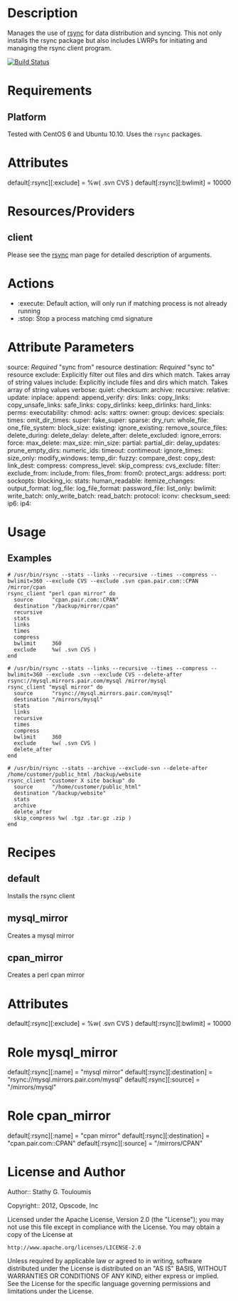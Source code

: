 Description
===========
Manages the use of [rsync](http://http://en.wikipedia.org/wiki/Rsync) for data distribution and syncing. This
not only installs the rsync package but also includes LWRPs for initiating and managing the rsync client
program.

[![Build Status](https://secure.travis-ci.org/stathy/rsync.png)](http://travis-ci.org/stathy/rsync/tree/COOK-1773)

Requirements
============
Platform
--------
Tested with CentOS 6 and Ubuntu 10.10. Uses the `rsync` packages.

Attributes
==========
default[:rsync][:exclude] = %w( .svn CVS )
default[:rsync][:bwlimit] = 10000

Resources/Providers
===================

client
-------

Please see the [rsync](http://linux.die.net/man/1/rsync) man page for detailed description of arguments.

# Actions
- :execute: Default action, will only run if matching process is not already running
- :stop: Stop a process matching cmd signature

# Attribute Parameters
source: *Required* "sync from" resource
destination: *Required* "sync to" resource
exclude: Explicitly filter out files and dirs which match. Takes array of string values
include: Explicitly include files and dirs which match. Takes array of string values
verbose:
quiet:
checksum:
archive:
recursive:
relative:
update:
inplace:
append:
append_verify:
dirs:
links:
copy_links:
copy_unsafe_links:
safe_links:
copy_dirlinks:
keep_dirlinks:
hard_links:
perms:
executability:
chmod:
acls:
xattrs:
owner:
group:
devices:
specials:
times:
omit_dir_times:
super:
fake_super:
sparse:
dry_run:
whole_file:
one_file_system:
block_size:
existing:
ignore_existing:
remove_source_files:
delete_during:
delete_delay:
delete_after:
delete_excluded:
ignore_errors:
force:
max_delete:
max_size:
min_size:
partial:
partial_dir:
delay_updates:
prune_empty_dirs:
numeric_ids:
timeout:
contimeout:
ignore_times:
size_only:
modify_windows:
temp_dir:
fuzzy:
compare_dest:
copy_dest:
link_dest:
compress:
compress_level:
skip_compress:
cvs_exclude:
filter:
exclude_from:
include_from:
files_from:
from0:
protect_args:
address:
port:
sockopts:
blocking_io:
stats:
human_readable:
itemize_changes:
output_format:
log_file:
log_file_format:
password_file:
list_only:
bwlimit:
write_batch:
only_write_batch:
read_batch:
protocol:
iconv:
checksum_seed:
ip6:
ip4:

Usage
=====

Examples
--------

    # /usr/bin/rsync --stats --links --recursive --times --compress --bwlimit=360 --exclude CVS --exclude .svn cpan.pair.com::CPAN /mirror/cpan
    rsync_client "perl cpan mirror" do
      source      "cpan.pair.com::CPAN"
      destination "/backup/mirror/cpan"
      recursive
      stats
      links
      times
      compress
      bwlimit     360
      exclude     %w( .svn CVS )
    end

    # /usr/bin/rsync --stats --links --recursive --times --compress --bwlimit=360 --exclude .svn --exclude CVS --delete-after rsync://mysql.mirrors.pair.com/mysql /mirror/mysql
    rsync_client "mysql mirror" do
      source      "rsync://mysql.mirrors.pair.com/mysql"
      destination "/mirrors/mysql"
      stats
      links
      recursive
      times
      compress
      bwlimit     360
      exclude     %w( .svn CVS )
      delete_after
    end

    # /usr/bin/rsync --stats --archive --exclude-svn --delete-after /home/customer/public_html /backup/website
    rsync_client "customer X site backup" do
      source      "/home/customer/public_html"
      destination "/backup/website"
      stats
      archive
      delete_after
      skip_compress %w( .tgz .tar.gz .zip )
    end

Recipes
=======

default
-------
Installs the rsync client

mysql_mirror
-------
Creates a mysql mirror

cpan_mirror
-------
Creates a perl cpan mirror

Attributes
==========
default[:rsync][:exclude] = %w( .svn CVS )
default[:rsync][:bwlimit] = 10000

# Role mysql_mirror
default[:rsync][:name] = "mysql mirror"
default[:rsync][:destination] = "rsync://mysql.mirrors.pair.com/mysql"
default[:rsync][:source] = "/mirrors/mysql"

# Role cpan_mirror
default[:rsync][:name] = "cpan mirror"
default[:rsync][:destination] = "cpan.pair.com::CPAN"
default[:rsync][:source] = "/mirrors/CPAN"


License and Author
==================

Author:: Stathy G. Touloumis

Copyright:: 2012, Opscode, Inc

Licensed under the Apache License, Version 2.0 (the "License");
you may not use this file except in compliance with the License.
You may obtain a copy of the License at

    http://www.apache.org/licenses/LICENSE-2.0

Unless required by applicable law or agreed to in writing, software
distributed under the License is distributed on an "AS IS" BASIS,
WITHOUT WARRANTIES OR CONDITIONS OF ANY KIND, either express or implied.
See the License for the specific language governing permissions and
limitations under the License.
